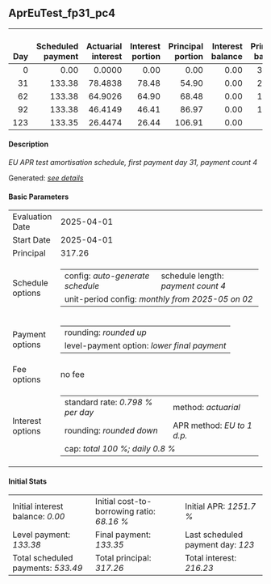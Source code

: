 <h2>AprEuTest_fp31_pc4</h2>
<table>
    <thead style="vertical-align: bottom;">
        <th style="text-align: right;">Day</th>
        <th style="text-align: right;">Scheduled payment</th>
        <th style="text-align: right;">Actuarial interest</th>
        <th style="text-align: right;">Interest portion</th>
        <th style="text-align: right;">Principal portion</th>
        <th style="text-align: right;">Interest balance</th>
        <th style="text-align: right;">Principal balance</th>
        <th style="text-align: right;">Total actuarial interest</th>
        <th style="text-align: right;">Total interest</th>
        <th style="text-align: right;">Total principal</th>
    </thead>
    <tr style="text-align: right;">
        <td class="ci00">0</td>
        <td class="ci01" style="white-space: nowrap;">0.00</td>
        <td class="ci02">0.0000</td>
        <td class="ci03">0.00</td>
        <td class="ci04">0.00</td>
        <td class="ci05">0.00</td>
        <td class="ci06">317.26</td>
        <td class="ci07">0.0000</td>
        <td class="ci08">0.00</td>
        <td class="ci09">0.00</td>
    </tr>
    <tr style="text-align: right;">
        <td class="ci00">31</td>
        <td class="ci01" style="white-space: nowrap;">133.38</td>
        <td class="ci02">78.4838</td>
        <td class="ci03">78.48</td>
        <td class="ci04">54.90</td>
        <td class="ci05">0.00</td>
        <td class="ci06">262.36</td>
        <td class="ci07">78.4838</td>
        <td class="ci08">78.48</td>
        <td class="ci09">54.90</td>
    </tr>
    <tr style="text-align: right;">
        <td class="ci00">62</td>
        <td class="ci01" style="white-space: nowrap;">133.38</td>
        <td class="ci02">64.9026</td>
        <td class="ci03">64.90</td>
        <td class="ci04">68.48</td>
        <td class="ci05">0.00</td>
        <td class="ci06">193.88</td>
        <td class="ci07">143.3864</td>
        <td class="ci08">143.38</td>
        <td class="ci09">123.38</td>
    </tr>
    <tr style="text-align: right;">
        <td class="ci00">92</td>
        <td class="ci01" style="white-space: nowrap;">133.38</td>
        <td class="ci02">46.4149</td>
        <td class="ci03">46.41</td>
        <td class="ci04">86.97</td>
        <td class="ci05">0.00</td>
        <td class="ci06">106.91</td>
        <td class="ci07">189.8013</td>
        <td class="ci08">189.79</td>
        <td class="ci09">210.35</td>
    </tr>
    <tr style="text-align: right;">
        <td class="ci00">123</td>
        <td class="ci01" style="white-space: nowrap;">133.35</td>
        <td class="ci02">26.4474</td>
        <td class="ci03">26.44</td>
        <td class="ci04">106.91</td>
        <td class="ci05">0.00</td>
        <td class="ci06">0.00</td>
        <td class="ci07">216.2487</td>
        <td class="ci08">216.23</td>
        <td class="ci09">317.26</td>
    </tr>
</table>
<h4>Description</h4>
<p><i>EU APR test amortisation schedule, first payment day 31, payment count 4</i></p>
<p>Generated: <i><a href="../GeneratedDate.html">see details</a></i></p>
<h4>Basic Parameters</h4>
<table>
    <tr>
        <td>Evaluation Date</td>
        <td>2025-04-01</td>
    </tr>
    <tr>
        <td>Start Date</td>
        <td>2025-04-01</td>
    </tr>
    <tr>
        <td>Principal</td>
        <td>317.26</td>
    </tr>
    <tr>
        <td>Schedule options</td>
        <td>
            <table>
                <tr>
                    <td>config: <i>auto-generate schedule</i></td>
                    <td>schedule length: <i><i>payment count</i> 4</i></td>
                </tr>
                <tr>
                    <td colspan="2" style="white-space: nowrap;">unit-period config: <i>monthly from 2025-05 on 02</i></td>
                </tr>
            </table>
        </td>
    </tr>
    <tr>
        <td>Payment options</td>
        <td>
            <table>
                <tr>
                    <td>rounding: <i>rounded up</i></td>
                </tr>
                <tr>
                    <td>level-payment option: <i>lower&nbsp;final&nbsp;payment</i></td>
                </tr>
            </table>
        </td>
    </tr>
    <tr>
        <td>Fee options</td>
        <td>no fee
        </td>
    </tr>
    <tr>
        <td>Interest options</td>
        <td>
            <table>
                <tr>
                    <td>standard rate: <i>0.798 % per day</i></td>
                    <td>method: <i>actuarial</i></td>
                </tr>
                <tr>
                    <td>rounding: <i>rounded down</i></td>
                    <td>APR method: <i>EU to 1 d.p.</i></td>
                </tr>
                <tr>
                    <td colspan="2">cap: <i>total 100 %; daily 0.8 %</td>
                </tr>
            </table>
        </td>
    </tr>
</table>
<h4>Initial Stats</h4>
<table>
    <tr>
        <td>Initial interest balance: <i>0.00</i></td>
        <td>Initial cost-to-borrowing ratio: <i>68.16 %</i></td>
        <td>Initial APR: <i>1251.7 %</i></td>
    </tr>
    <tr>
        <td>Level payment: <i>133.38</i></td>
        <td>Final payment: <i>133.35</i></td>
        <td>Last scheduled payment day: <i>123</i></td>
    </tr>
    <tr>
        <td>Total scheduled payments: <i>533.49</i></td>
        <td>Total principal: <i>317.26</i></td>
        <td>Total interest: <i>216.23</i></td>
    </tr>
</table>